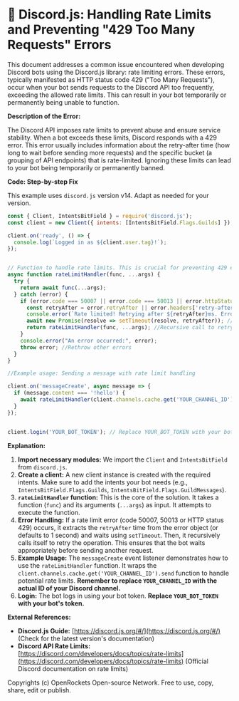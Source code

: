 # 🐞 Discord.js: Handling Rate Limits and Preventing "429 Too Many Requests" Errors


This document addresses a common issue encountered when developing Discord bots using the Discord.js library: rate limiting errors.  These errors, typically manifested as HTTP status code 429 ("Too Many Requests"), occur when your bot sends requests to the Discord API too frequently, exceeding the allowed rate limits. This can result in your bot temporarily or permanently being unable to function.


**Description of the Error:**

The Discord API imposes rate limits to prevent abuse and ensure service stability.  When a bot exceeds these limits, Discord responds with a 429 error.  This error usually includes information about the retry-after time (how long to wait before sending more requests) and the specific bucket (a grouping of API endpoints) that is rate-limited.  Ignoring these limits can lead to your bot being temporarily or permanently banned.


**Code: Step-by-step Fix**

This example uses `discord.js` version v14.  Adapt as needed for your version.

```javascript
const { Client, IntentsBitField } = require('discord.js');
const client = new Client({ intents: [IntentsBitField.Flags.Guilds] }); // Add necessary intents

client.on('ready', () => {
  console.log(`Logged in as ${client.user.tag}!`);
});


// Function to handle rate limits. This is crucial for preventing 429 errors
async function rateLimitHandler(func, ...args) {
  try {
    return await func(...args);
  } catch (error) {
    if (error.code === 50007 || error.code === 50013 || error.httpStatus === 429) { //Check specific error codes for rate limits
      const retryAfter = error.retryAfter || error.headers['retry-after'] || 1000; //Get retry time, default 1 second
      console.error(`Rate limited! Retrying after ${retryAfter}ms. Error: ${error}`);
      await new Promise(resolve => setTimeout(resolve, retryAfter)); //Wait before retrying
      return rateLimitHandler(func, ...args); //Recursive call to retry
    }
    console.error("An error occurred:", error);
    throw error; //Rethrow other errors
  }
}

//Example usage: Sending a message with rate limit handling

client.on('messageCreate', async message => {
  if (message.content === '!hello') {
    await rateLimitHandler(client.channels.cache.get('YOUR_CHANNEL_ID').send, `Hello, ${message.author}!`); //Replace YOUR_CHANNEL_ID with your channel ID
  }
});


client.login('YOUR_BOT_TOKEN'); // Replace YOUR_BOT_TOKEN with your bot's token
```


**Explanation:**

1. **Import necessary modules:** We import the `Client` and `IntentsBitField` from `discord.js`.
2. **Create a client:**  A new client instance is created with the required intents.  Make sure to add the intents your bot needs (e.g., `IntentsBitField.Flags.Guilds`, `IntentsBitField.Flags.GuildMessages`).
3. **`rateLimitHandler` function:** This is the core of the solution. It takes a function (`func`) and its arguments (`...args`) as input.  It attempts to execute the function.
4. **Error Handling:** If a rate limit error (code 50007, 50013 or HTTP status 429) occurs, it extracts the `retryAfter` time from the error object (or defaults to 1 second) and waits using `setTimeout`. Then, it recursively calls itself to retry the operation.  This ensures that the bot waits appropriately before sending another request.
5. **Example Usage:** The `messageCreate` event listener demonstrates how to use the `rateLimitHandler` function. It wraps the `client.channels.cache.get('YOUR_CHANNEL_ID').send` function to handle potential rate limits.  **Remember to replace `YOUR_CHANNEL_ID` with the actual ID of your Discord channel.**
6. **Login:** The bot logs in using your bot token.  **Replace `YOUR_BOT_TOKEN` with your bot's token.**


**External References:**

* **Discord.js Guide:** [https://discord.js.org/#/](https://discord.js.org/#/)  (Check for the latest version's documentation)
* **Discord API Rate Limits:** [https://discord.com/developers/docs/topics/rate-limits](https://discord.com/developers/docs/topics/rate-limits) (Official Discord documentation on rate limits)


Copyrights (c) OpenRockets Open-source Network. Free to use, copy, share, edit or publish.

